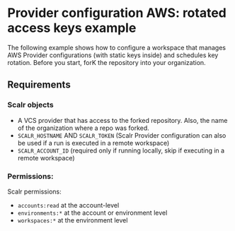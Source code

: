 # Provider configuration AWS: rotated access keys example

The following example shows how to configure a workspace that manages AWS Provider configurations (with static keys inside) and schedules key rotation.
Before you start, forK the repository into your organization.

## Requirements

### Scalr objects

* A VCS provider that has access to the forked repository. Also, the name of the organization where a repo was forked.
* `SCALR_HOSTNAME` AND `SCALR_TOKEN` (Scalr Provider configuration can also be used if a run is executed in a remote workspace)
* `SCALR_ACCOUNT_ID` (required only if running locally, skip if executing in a remote workspace)

### Permissions:

Scalr permissions:
* `accounts:read` at the account-level
* `environments:*` at the account or environment level
* `workspaces:*` at the environment level

